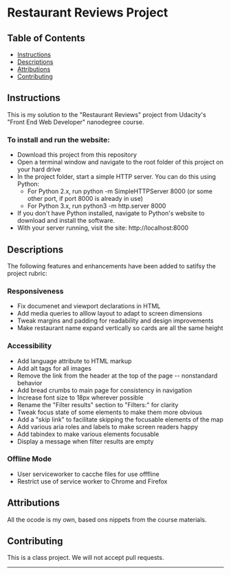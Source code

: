 # Restaurant Reviews Project

## Table of Contents

- [Instructions](#instructions)
- [Descriptions](#descriptions)
- [Attributions](#attributions)
- [Contributing](#contributing)

## Instructions

This is my solution to the "Restaurant Reviews" project from Udacity's "Front End Web Developer" nanodegree course.

### To install and run the website:

- Download this project from this repository
- Open a terminal window and navigate to the root folder of this project on your hard drive
- In the project folder, start a simple HTTP server. You can do this using Python:
  - For Python 2.x, run python -m SimpleHTTPServer 8000 (or some other port, if port 8000 is already in use)
  - For Python 3.x, run python3 -m http.server 8000
- If you don't have Python installed, navigate to Python's website to download and install the software.
- With your server running, visit the site: http://localhost:8000

## Descriptions

The following features and enhancements have been added to satifsy the project rubric:

### Responsiveness
- Fix documenet and viewport declarations in HTML
- Add media queries to alllow layout to adapt to screen dimensions
- Tweak margins and padding for readability and design improvements
- Make restaurant name expand vertically so cards are all the same height

### Accessibility
- Add language attribute to HTML markup
- Add alt tags for all images
- Remove the link from the header at the top of the page -- nonstandard behavior
- Add bread crumbs to main page for consistency in navigation
- Increase font size to 18px wherever possible
- Rename the "Filter results" section to "Filters:" for clarity
- Tweak focus state of some elements to make them more obvious
- Add a "skip link" to facilitate skipping the focusable elements of the map
- Add various aria roles and labels to make screen readers happy
- Add tabindex to make various elements focusable
- Display a message when filter results are empty

### Offline Mode
- User serviceworker to cacche files for use offfline
- Restrict use of service worker to Chrome and Firefox

## Attributions

All the ocode is my own, based ons nippets from the course materials.

## Contributing

This is a class project. We will not accept pull requests.

---
